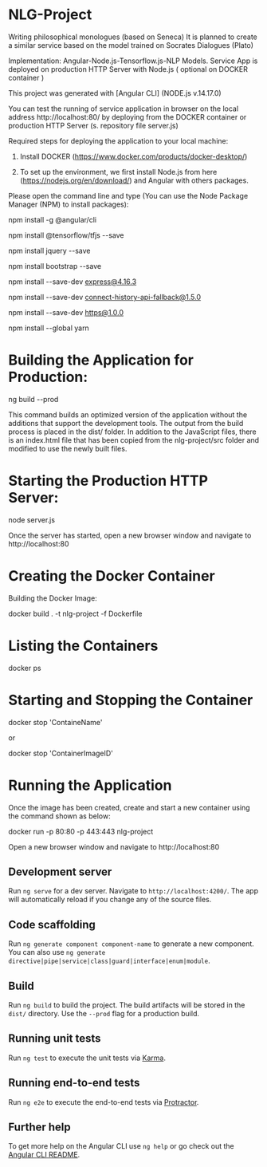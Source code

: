 # NLG-Project

Writing philosophical monologues (based on Seneca) 
It is planned to create a similar service based on the model trained on Socrates Dialogues (Plato)

Implementation: Angular-Node.js-Tensorflow.js-NLP Models. 
Service App is deployed on production HTTP Server with Node.js ( optional on DOCKER container )


This project was generated with [Angular CLI] (NODE.js v.14.17.0)

You can test the running of service application in browser on the local address http://localhost:80/ by deploying from the DOCKER container or production HTTP Server (s. repository file  server.js)

Required steps for deploying the application to your local machine:

1. Install DOCKER (https://www.docker.com/products/docker-desktop/)


2. To set up the  environment, we first install Node.js from here (https://nodejs.org/en/download/) and Angular with others packages. 

Please open the command line and type (You can use the Node Package Manager (NPM) to install packages):

npm install -g @angular/cli

npm install @tensorflow/tfjs --save

npm install jquery --save

npm install bootstrap --save

npm install --save-dev express@4.16.3

npm install --save-dev connect-history-api-fallback@1.5.0

npm install --save-dev https@1.0.0

npm install --global yarn

# Building the Application for Production:

ng build --prod

This command builds an optimized version of the application without the additions that support the development tools. The output from the build process is placed in the dist/ folder. In addition to the JavaScript files, there is an index.html file that has been copied from the nlg-project/src folder and modified to use the newly built files.

# Starting the Production HTTP Server:

node server.js

Once the server has started, open a new browser window and navigate to http://localhost:80

# Creating the Docker Container

Building the Docker Image:

docker build . -t nlg-project -f Dockerfile

# Listing the Containers

docker ps

# Starting and Stopping the Container

docker stop 'ContaineName'

or

docker stop 'ContainerImageID'

# Running the Application

Once the image has been created, create and start a new container using the command shown as below:

docker run -p 80:80 -p 443:443 nlg-project

Open a new browser window and navigate to http://localhost:80


## Development server

Run `ng serve` for a dev server. Navigate to `http://localhost:4200/`. The app will automatically reload if you change any of the source files.

## Code scaffolding

Run `ng generate component component-name` to generate a new component. You can also use `ng generate directive|pipe|service|class|guard|interface|enum|module`.

## Build

Run `ng build` to build the project. The build artifacts will be stored in the `dist/` directory. Use the `--prod` flag for a production build.

## Running unit tests

Run `ng test` to execute the unit tests via [Karma](https://karma-runner.github.io).

## Running end-to-end tests

Run `ng e2e` to execute the end-to-end tests via [Protractor](http://www.protractortest.org/).

## Further help

To get more help on the Angular CLI use `ng help` or go check out the [Angular CLI README](https://github.com/angular/angular-cli/blob/master/README.md).
